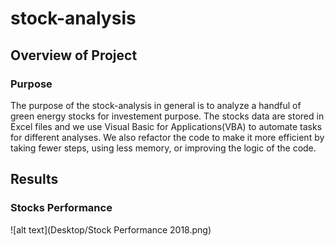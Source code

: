 # stock-analysis

## Overview of Project
### Purpose
The purpose of the stock-analysis in general is to analyze a handful of green energy stocks for investement purpose. The stocks data are stored in Excel files and we use Visual Basic for Applications(VBA) to automate tasks for different analyses. We also refactor the code to make it more efficient by taking fewer steps, using less memory, or improving the logic of the code.

## Results
### Stocks Performance

![alt text](Desktop/Stock Performance 2018.png)
